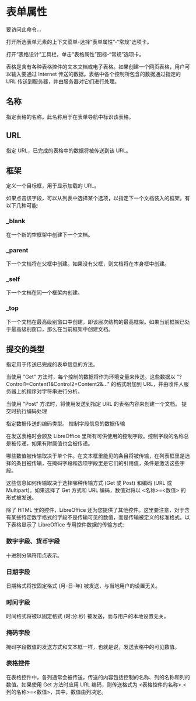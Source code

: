 # 表单属性

要访问此命令...

打开所选表单元素的上下文菜单-选择“表单属性”-“常规”选项卡。

打开“表格设计”工具栏，单击“表格属性”图标-“常规”选项卡。

表格是含有各种表格控件的文本文档或电子表格。如果创建一个网页表格，用户可以输入要通过 Internet 传送的数据。表格中各个控制所包含的数据通过指定的 URL 传送到服务器，并由服务器对它们进行处理。
## 名称

指定表格的名称。此名称用于在表单导航中标识该表格。
## URL

指定 URL，已完成的表格中的数据将被传送到该 URL。
## 框架

定义一个目标框，用于显示加载的 URL。

如果点击该字段，可以从列表中选择某个选项，以指定下一个文档装入的框架。有以下几种可能:


### _blank
	

在一个新的空框架中创建下一个文档。

### _parent
	

下一个文档将在父框中创建。如果没有父框，则文档将在本身框中创建。

### _self
	

下一个文档在同一个框架内创建。

### _top
	

下一个文档在最高级别窗口中创建，即该层次结构的最高框架。如果当前框架已处于最高级别窗口，那么在当前框架中创建文档。

## 提交的类型

指定用于传送已完成的表单信息的方法。

当使用 "Get" 方法时，每个控制的数据将作为环境变量来传送。这些数据以 "?Control1=Content1&Control2=Content2&..." 的格式附加到 URL，并由收件人服务器上的程序对字符串进行分析。

当使用 "Post" 方法时，将使用发送到指定 URL 的表格内容来创建一个文档。
提交时执行编码处理

指定数据传送的编码类型。
控制字段信息的数据传输

在发送表格时会顾及 LibreOffice 里所有可供使用的控制字段。控制字段的名称总是被传递，如果有附属值也会被传递。

哪些数值被传输取决于单个件。在文本框里能见的条目将被传输，在列表框里是选择的条目被传输，在掩码字段和选项字段里是它们的引用值，条件是激活这些字段。

这些信息如何传输取决于选择哪种传输方式 (Get 或 Post) 和编码 (URL 或 Multipart)。如果选择了 Get 方式和 URL 编码，数值对将以 <名称>=<数值> 的形式被发送。

除了 HTML 里的控件，LibreOffice 还为您提供了其他控件。这里要注意，对于含有某些特定数字格式的字段不是传输可见的数值，而是传输被定义的标准格式。以下表格显示了 LibreOffice 专用控件数据的传输方式:

### 数字字段、货币字段
	

十进制分隔符用点表示。

### 日期字段
	

日期格式将按固定格式 (月-日-年) 被发送，与当地用户的设置无关。

### 时间字段
	

时间格式将被以固定格式 (时:分:秒) 被发送，而与用户的本地设置无关。

### 掩码字段
	

掩码字段数值的发送方式和文本框一样，也就是说，发送表格中的可见数值。

### 表格控件
	

在表格控件中，各列通常会被传送，传送的内容包括控制的名称、列的名称和列的数值。如果使用 Get 方法时应用 URL 编码，则传送格式为 <表格控件的名称>.<列的名称>=<数值>，其中，数值由列决定。
